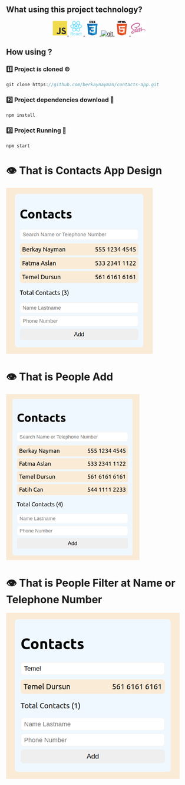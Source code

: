 ## What using this project technology?
<p align="center">
<a href="https://developer.mozilla.org/en-US/docs/Web/JavaScript" target="_blank" rel="noreferrer"> <img src="https://raw.githubusercontent.com/devicons/devicon/master/icons/javascript/javascript-original.svg" alt="javascript" width="40" height="40"/> </a>
<a href="https://reactjs.org/" target="_blank" rel="noreferrer"> <img src="https://raw.githubusercontent.com/devicons/devicon/master/icons/react/react-original-wordmark.svg" alt="react" width="40" height="40"/> </a>
<a href="https://www.w3schools.com/css/" target="_blank" rel="noreferrer">
<img src="https://raw.githubusercontent.com/devicons/devicon/master/icons/css3/css3-original-wordmark.svg" alt="css3" width="40" height="40"/> </a>
<a href="https://git-scm.com/" target="_blank" rel="noreferrer"> <img src="https://www.vectorlogo.zone/logos/git-scm/git-scm-icon.svg" alt="git" width="40" height="40"/> </a> <a href="https://www.w3.org/html/" target="_blank" rel="noreferrer">
<img src="https://raw.githubusercontent.com/devicons/devicon/master/icons/html5/html5-original-wordmark.svg" alt="html5" width="40" height="40"/> </a> <a href="https://sass-lang.com" target="_blank" rel="noreferrer"> <img src="https://raw.githubusercontent.com/devicons/devicon/master/icons/sass/sass-original.svg" alt="sass" width="40" height="40"/> </a> </p>

## How using ?
<p align="center">
<h3>1️⃣ Project is cloned ©️</h3>
  
```javascript
git clone https://github.com/berkaynayman/contacts-app.git
```

<h3>2️⃣ Project dependencies download 🔽</h3>
  
```javascript
npm install
```

<h3>3️⃣ Project Running 🏃</h3>
  
```javascript
npm start
```

</p>


# 👁️ That is Contacts App Design
<img height="450px" src="https://github.com/berkaynayman/contacts-app/blob/main/contacts-app.png"/>

# 👁️ That is People Add
<img height="450px" src="https://github.com/berkaynayman/contacts-app/blob/main/contacts-app-add.png"/>

# 👁️ That is People Filter at Name or Telephone Number
<img height="450px" src="https://github.com/berkaynayman/contacts-app/blob/main/contacts-app-filter.png"/>
